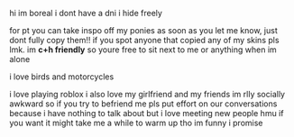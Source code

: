 hi im boreal i dont have a dni i hide freely

for pt you can take inspo off my ponies as soon as you let me know, just dont fully copy them!! if you spot anyone that
copied any of my skins pls lmk. im **c+h friendly** so youre free to sit next to me or anything when im alone

i love birds and motorcycles

i love playing roblox i also love my girlfriend and my friends im rlly socially awkward so if you try to befriend me
pls put effort on our conversations because i have nothing to talk about but i love meeting new people hmu if you want
it might take me a while to warm up tho im funny i promise 
